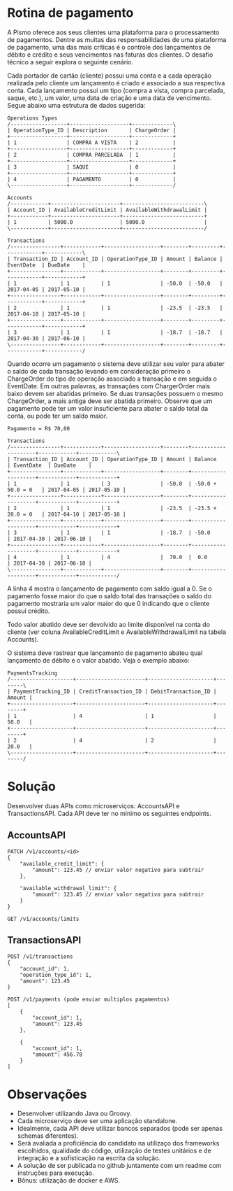 # Rotina de pagamento

A Pismo oferece aos seus clientes uma plataforma para o processamento de pagamentos. Dentre as muitas das responsabilidades de uma plataforma de pagamento, uma das mais críticas é o controle dos lançamentos de débito e crédito e seus vencimentos nas faturas dos clientes. O desafio técnico a seguir explora o seguinte cenário.

Cada portador de cartão (cliente) possui uma conta e a cada operação realizada pelo cliente um lançamento é criado e associado a sua respectiva conta. Cada lançamento possui um tipo (compra a vista, compra parcelada, saque, etc.), um valor, uma data de criação e uma data de vencimento. Segue abaixo uma estrutura de dados sugerida:

```
Operations Types
/------------------+-------------------+-------------\
| OperationType_ID | Description       | ChargeOrder |
+------------------+-------------------+-------------+
| 1                | COMPRA A VISTA    | 2           |
+------------------+-------------------+-------------+
| 2                | COMPRA PARCELADA  | 1           |
+------------------+-------------------+-------------+
| 3                | SAQUE             | 0           |
+------------------+-------------------+-------------+
| 4                | PAGAMENTO         | 0           |
\------------------+-------------------+-------------/

Accounts
/------------+----------------------+--------------------------\
| Account_ID | AvailableCreditLimit | AvailableWithdrawalLimit |
+------------+----------------------+--------------------------+
| 1          | 5000.0               | 5000.0                   |
\------------+----------------------+--------------------------/

Transactions
/----------------+------------+------------------+--------+---------+------------+------------\
| Transaction_ID | Account_ID | OperationType_ID | Amount | Balance | EventDate  | DueDate    |
+----------------+------------+------------------+--------+---------+------------+------------+
| 1              | 1          | 1                | -50.0  | -50.0   | 2017-04-05 | 2017-05-10 | 
+----------------+------------+------------------+--------+---------+------------+------------+
| 2              | 1          | 1                | -23.5  | -23.5   | 2017-04-10 | 2017-05-10 | 
+----------------+------------+------------------+--------+---------+------------+------------+
| 3              | 1          | 1                | -18.7  | -18.7   | 2017-04-30 | 2017-06-10 |
\----------------+------------+------------------+--------+---------+------------+------------/
```
Quando ocorre um pagamento o sistema deve utilizar seu valor para abater o saldo de cada transação levando em consideração primeiro o ChargeOrder do tipo de operação associado a transação e em seguida o EventDate. Em outras palavras, as transações com ChargerOrder mais baixo devem ser abatidas primeiro. Se duas transações possuem o mesmo ChargeOrder, a mais antiga deve ser abatida primeiro. Observe que um pagamento pode ter um valor insuficiente para abater o saldo total da conta, ou pode ter um saldo maior.

```
Pagamento = R$ 70,00

Transactions
/----------------+------------+------------------+--------+--------------------+------------+------------\
| Transaction_ID | Account_ID | OperationType_ID | Amount | Balance            | EventDate  | DueDate    |
+----------------+------------+------------------+--------+--------------------+------------+------------+
| 1              | 1          | 3                | -50.0  | -50.0 + 50.0 = 0   | 2017-04-05 | 2017-05-10 | 
+----------------+------------+------------------+--------+--------------------+------------+------------+
| 2              | 1          | 1                | -23.5  | -23.5 + 20.0 = 0   | 2017-04-10 | 2017-05-10 | 
+----------------+------------+------------------+--------+--------------------+------------+------------+
| 3              | 1          | 1                | -18.7  | -50.0              | 2017-04-30 | 2017-06-10 |
+----------------+------------+------------------+--------+--------------------+------------+------------+
| 4              | 1          | 4                |  70.0  |  0.0               | 2017-04-30 | 2017-06-10 |
\----------------+------------+------------------+--------+--------------------+------------+------------/
```

A linha 4 mostra o lançamento de pagamento com saldo igual a 0. Se o pagamento fosse maior do que o saldo total das transações o saldo do pagamento mostraria um valor maior do que 0 indicando que o cliente possui crédito.

Todo valor abatido deve ser devolvido ao limite disponível na conta do cliente (ver coluna AvailableCreditLimit e AvailableWithdrawalLimit na tabela Accounts).

O sistema deve rastrear que lançamento de pagamento abateu qual lançamento de débito e o valor abatido. Veja o exemplo abaixo:

```
PaymentsTracking
/--------------------+----------------------+---------------------+--------\
| PaymentTracking_ID | CreditTransaction_ID | DebitTransaction_ID | Amount |
+--------------------+----------------------+---------------------+--------+
| 1                  | 4                    | 1                   | 50.0   |
+--------------------+----------------------+---------------------+--------+
| 2                  | 4                    | 2                   | 20.0   |
\--------------------+----------------------+---------------------+--------/
```

# Solução

Desenvolver duas APIs como microserviços: AccountsAPI e TransactionsAPI. Cada API deve ter no mínimo os seguintes endpoints.

## AccountsAPI
```
PATCH /v1/accounts/<id>
{
	"available_credit_limit": {
		"amount": 123.45 // enviar valor negativo para subtrair
	},

	"available_withdrawal_limit": {
		"amount": 123.45 // enviar valor negativo para subtrair
	}
}

GET /v1/accounts/limits
```

## TransactionsAPI
```
POST /v1/transactions
{
	"account_id": 1,
	"operation_type_id": 1,
	"amount": 123.45
}

POST /v1/payments (pode enviar multiplos pagamentos)
[
	{
		"account_id": 1,
		"amount": 123.45
	},

	{
		"account_id": 1,
		"amount": 456.78
	}
]
```

# Observações
- Desenvolver utilizando Java ou Groovy.
- Cada microserviço deve ser uma aplicação standalone.
- Idealmente, cada API deve utilizar bancos separados (pode ser apenas schemas diferentes).
- Será avaliada a proficiência do candidato na utilizaço dos frameworks escolhidos, qualidade do código, utilização de testes unitários e de integração e a sofisticação na escrita da solução.
- A solução de ser publicada no github juntamente com um readme com instruções para execução.
- Bônus: utilização de docker e AWS.
